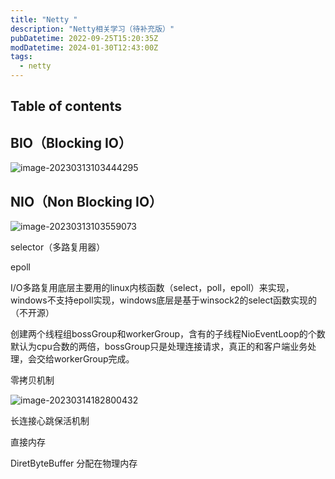 ```yaml
---
title: "Netty "
description: "Netty相关学习（待补充版）"
pubDatetime: 2022-09-25T15:20:35Z
modDatetime: 2024-01-30T12:43:00Z
tags:
  - netty
---
```


## Table of contents

## BIO（Blocking IO）

![image-20230313103444295](https://github.com/chou401/pic-md/raw/master/img/image-20230313103444295.png)

## NIO（Non Blocking IO）

![image-20230313103559073](https://github.com/chou401/pic-md/raw/master/img/image-20230313103559073.png)

selector（多路复用器）

epoll

I/O多路复用底层主要用的linux内核函数（select，poll，epoll）来实现，windows不支持epoll实现，windows底层是基于winsock2的select函数实现的（不开源）

创建两个线程组bossGroup和workerGroup，含有的子线程NioEventLoop的个数默认为cpu合数的两倍，bossGroup只是处理连接请求，真正的和客户端业务处理，会交给workerGroup完成。

零拷贝机制

![image-20230314182800432](https://github.com/chou401/pic-md/raw/master/img/image-20230314182800432.png)

长连接心跳保活机制

直接内存

DiretByteBuffer 分配在物理内存
